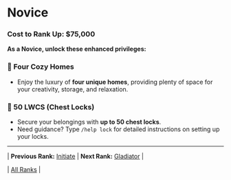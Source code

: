 # Novice

### Cost to Rank Up: $75,000

**As a Novice, unlock these enhanced privileges:**

### 🔹 Four Cozy Homes
- Enjoy the luxury of **four unique homes**, providing plenty of space for your creativity, storage, and relaxation.

### 🔹 50 LWCS (Chest Locks)
- Secure your belongings with **up to 50 chest locks**.
- Need guidance? Type `/help lock` for detailed instructions on setting up your locks.

---

| **Previous Rank:** [Initiate](02-initiate.md) | **Next Rank:** [Gladiator](04-gladiator.md) |

| [All Ranks](../README.md) |
